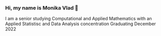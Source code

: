 ### Hi, my name is Monika Vlad 👋
I am a senior studying Computational and Applied Mathematics with an Applied Statistisc and Data Analysis concentration
Graduating December 2022

